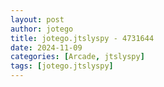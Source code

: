 ```yaml
---
layout: post
author: jotego
title: jotego.jtslyspy - 4731644
date: 2024-11-09
categories: [Arcade, jtslyspy]
tags: [jotego.jtslyspy]
---
```


